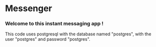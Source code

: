 # Messenger

### Welcome to this instant messaging app !

This code uses postgresql with the database named "postgres", with the user "postgres" and password "postgres".
